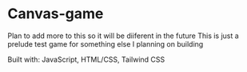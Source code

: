 # Canvas-game

Plan to add more to this so it will be diiferent in the future
This is just a prelude test game for something else I planning on building 

Built with: JavaScript, HTML/CSS, Tailwind CSS
